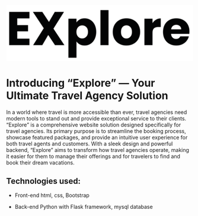 ![Alt text](static/images/logo.png)

# Introducing “Explore” — Your Ultimate Travel Agency Solution

In a world where travel is more accessible than ever, travel agencies need modern tools to stand out and provide exceptional service to their clients. “Explore” is a comprehensive website solution designed specifically for travel agencies. Its primary purpose is to streamline the booking process, showcase featured packages, and provide an intuitive user experience for both travel agents and customers.
With a sleek design and powerful backend, “Explore” aims to transform how travel agencies operate, making it easier for them to manage their offerings and for travelers to find and book their dream vacations.

## Technologies used:

- Front-end
  html, css, Bootstrap

- Back-end
  Python with Flask framework, mysql database
